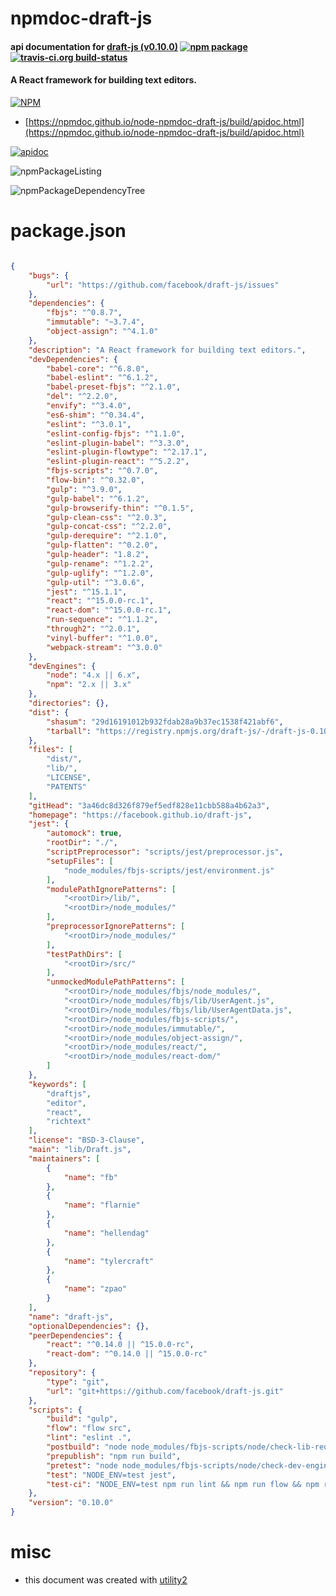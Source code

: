 # npmdoc-draft-js

#### api documentation for  [draft-js (v0.10.0)](https://facebook.github.io/draft-js)  [![npm package](https://img.shields.io/npm/v/npmdoc-draft-js.svg?style=flat-square)](https://www.npmjs.org/package/npmdoc-draft-js) [![travis-ci.org build-status](https://api.travis-ci.org/npmdoc/node-npmdoc-draft-js.svg)](https://travis-ci.org/npmdoc/node-npmdoc-draft-js)

#### A React framework for building text editors.

[![NPM](https://nodei.co/npm/draft-js.png?downloads=true&downloadRank=true&stars=true)](https://www.npmjs.com/package/draft-js)

- [https://npmdoc.github.io/node-npmdoc-draft-js/build/apidoc.html](https://npmdoc.github.io/node-npmdoc-draft-js/build/apidoc.html)

[![apidoc](https://npmdoc.github.io/node-npmdoc-draft-js/build/screenCapture.buildCi.browser.%252Ftmp%252Fbuild%252Fapidoc.html.png)](https://npmdoc.github.io/node-npmdoc-draft-js/build/apidoc.html)

![npmPackageListing](https://npmdoc.github.io/node-npmdoc-draft-js/build/screenCapture.npmPackageListing.svg)

![npmPackageDependencyTree](https://npmdoc.github.io/node-npmdoc-draft-js/build/screenCapture.npmPackageDependencyTree.svg)



# package.json

```json

{
    "bugs": {
        "url": "https://github.com/facebook/draft-js/issues"
    },
    "dependencies": {
        "fbjs": "^0.8.7",
        "immutable": "~3.7.4",
        "object-assign": "^4.1.0"
    },
    "description": "A React framework for building text editors.",
    "devDependencies": {
        "babel-core": "^6.8.0",
        "babel-eslint": "^6.1.2",
        "babel-preset-fbjs": "^2.1.0",
        "del": "^2.2.0",
        "envify": "^3.4.0",
        "es6-shim": "^0.34.4",
        "eslint": "^3.0.1",
        "eslint-config-fbjs": "^1.1.0",
        "eslint-plugin-babel": "^3.3.0",
        "eslint-plugin-flowtype": "^2.17.1",
        "eslint-plugin-react": "^5.2.2",
        "fbjs-scripts": "^0.7.0",
        "flow-bin": "^0.32.0",
        "gulp": "^3.9.0",
        "gulp-babel": "^6.1.2",
        "gulp-browserify-thin": "^0.1.5",
        "gulp-clean-css": "^2.0.3",
        "gulp-concat-css": "^2.2.0",
        "gulp-derequire": "^2.1.0",
        "gulp-flatten": "^0.2.0",
        "gulp-header": "1.8.2",
        "gulp-rename": "^1.2.2",
        "gulp-uglify": "^1.2.0",
        "gulp-util": "^3.0.6",
        "jest": "^15.1.1",
        "react": "^15.0.0-rc.1",
        "react-dom": "^15.0.0-rc.1",
        "run-sequence": "^1.1.2",
        "through2": "^2.0.1",
        "vinyl-buffer": "^1.0.0",
        "webpack-stream": "^3.0.0"
    },
    "devEngines": {
        "node": "4.x || 6.x",
        "npm": "2.x || 3.x"
    },
    "directories": {},
    "dist": {
        "shasum": "29d16191012b932fdab28a9b37ec1538f421abf6",
        "tarball": "https://registry.npmjs.org/draft-js/-/draft-js-0.10.0.tgz"
    },
    "files": [
        "dist/",
        "lib/",
        "LICENSE",
        "PATENTS"
    ],
    "gitHead": "3a46dc8d326f879ef5edf828e11cbb588a4b62a3",
    "homepage": "https://facebook.github.io/draft-js",
    "jest": {
        "automock": true,
        "rootDir": "./",
        "scriptPreprocessor": "scripts/jest/preprocessor.js",
        "setupFiles": [
            "node_modules/fbjs-scripts/jest/environment.js"
        ],
        "modulePathIgnorePatterns": [
            "<rootDir>/lib/",
            "<rootDir>/node_modules/"
        ],
        "preprocessorIgnorePatterns": [
            "<rootDir>/node_modules/"
        ],
        "testPathDirs": [
            "<rootDir>/src/"
        ],
        "unmockedModulePathPatterns": [
            "<rootDir>/node_modules/fbjs/node_modules/",
            "<rootDir>/node_modules/fbjs/lib/UserAgent.js",
            "<rootDir>/node_modules/fbjs/lib/UserAgentData.js",
            "<rootDir>/node_modules/fbjs-scripts/",
            "<rootDir>/node_modules/immutable/",
            "<rootDir>/node_modules/object-assign/",
            "<rootDir>/node_modules/react/",
            "<rootDir>/node_modules/react-dom/"
        ]
    },
    "keywords": [
        "draftjs",
        "editor",
        "react",
        "richtext"
    ],
    "license": "BSD-3-Clause",
    "main": "lib/Draft.js",
    "maintainers": [
        {
            "name": "fb"
        },
        {
            "name": "flarnie"
        },
        {
            "name": "hellendag"
        },
        {
            "name": "tylercraft"
        },
        {
            "name": "zpao"
        }
    ],
    "name": "draft-js",
    "optionalDependencies": {},
    "peerDependencies": {
        "react": "^0.14.0 || ^15.0.0-rc",
        "react-dom": "^0.14.0 || ^15.0.0-rc"
    },
    "repository": {
        "type": "git",
        "url": "git+https://github.com/facebook/draft-js.git"
    },
    "scripts": {
        "build": "gulp",
        "flow": "flow src",
        "lint": "eslint .",
        "postbuild": "node node_modules/fbjs-scripts/node/check-lib-requires.js lib",
        "prepublish": "npm run build",
        "pretest": "node node_modules/fbjs-scripts/node/check-dev-engines.js package.json",
        "test": "NODE_ENV=test jest",
        "test-ci": "NODE_ENV=test npm run lint && npm run flow && npm run test"
    },
    "version": "0.10.0"
}
```



# misc
- this document was created with [utility2](https://github.com/kaizhu256/node-utility2)

